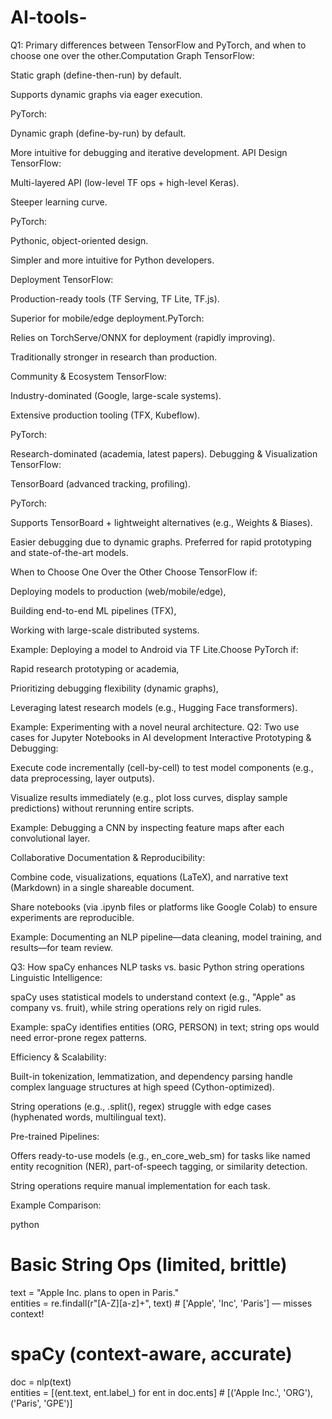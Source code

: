 # AI-tools-
Q1: Primary differences between TensorFlow and PyTorch, and when to choose one over the other.Computation Graph
TensorFlow:

Static graph (define-then-run) by default.

Supports dynamic graphs via eager execution.

PyTorch:

Dynamic graph (define-by-run) by default.

More intuitive for debugging and iterative development.
API Design
TensorFlow:

Multi-layered API (low-level TF ops + high-level Keras).

Steeper learning curve.

PyTorch:

Pythonic, object-oriented design.

Simpler and more intuitive for Python developers.

Deployment
TensorFlow:

Production-ready tools (TF Serving, TF Lite, TF.js).

Superior for mobile/edge deployment.PyTorch:

Relies on TorchServe/ONNX for deployment (rapidly improving).

Traditionally stronger in research than production.

Community & Ecosystem
TensorFlow:

Industry-dominated (Google, large-scale systems).

Extensive production tooling (TFX, Kubeflow).

PyTorch:

Research-dominated (academia, latest papers).
Debugging & Visualization
TensorFlow:

TensorBoard (advanced tracking, profiling).

PyTorch:

Supports TensorBoard + lightweight alternatives (e.g., Weights & Biases).

Easier debugging due to dynamic graphs.
Preferred for rapid prototyping and state-of-the-art models.


When to Choose One Over the Other
Choose TensorFlow if:

Deploying models to production (web/mobile/edge),

Building end-to-end ML pipelines (TFX),

Working with large-scale distributed systems.

Example: Deploying a model to Android via TF Lite.Choose PyTorch if:

Rapid research prototyping or academia,

Prioritizing debugging flexibility (dynamic graphs),

Leveraging latest research models (e.g., Hugging Face transformers).

Example: Experimenting with a novel neural architecture.
Q2: Two use cases for Jupyter Notebooks in AI development
Interactive Prototyping & Debugging:

Execute code incrementally (cell-by-cell) to test model components (e.g., data preprocessing, layer outputs).

Visualize results immediately (e.g., plot loss curves, display sample predictions) without rerunning entire scripts.

Example: Debugging a CNN by inspecting feature maps after each convolutional layer.

Collaborative Documentation & Reproducibility:

Combine code, visualizations, equations (LaTeX), and narrative text (Markdown) in a single shareable document.

Share notebooks (via .ipynb files or platforms like Google Colab) to ensure experiments are reproducible.

Example: Documenting an NLP pipeline—data cleaning, model training, and results—for team review.

Q3: How spaCy enhances NLP tasks vs. basic Python string operations
Linguistic Intelligence:

spaCy uses statistical models to understand context (e.g., "Apple" as company vs. fruit), while string operations rely on rigid rules.

Example: spaCy identifies entities (ORG, PERSON) in text; string ops would need error-prone regex patterns.

Efficiency & Scalability:

Built-in tokenization, lemmatization, and dependency parsing handle complex language structures at high speed (Cython-optimized).

String operations (e.g., .split(), regex) struggle with edge cases (hyphenated words, multilingual text).

Pre-trained Pipelines:

Offers ready-to-use models (e.g., en_core_web_sm) for tasks like named entity recognition (NER), part-of-speech tagging, or similarity detection.

String operations require manual implementation for each task.

Example Comparison:

python
# Basic String Ops (limited, brittle)  
text = "Apple Inc. plans to open in Paris."  
entities = re.findall(r"[A-Z][a-z]+", text)  # ['Apple', 'Inc', 'Paris'] — misses context!  

# spaCy (context-aware, accurate)  
doc = nlp(text)  
entities = [(ent.text, ent.label_) for ent in doc.ents]  # [('Apple Inc.', 'ORG'), ('Paris', 'GPE')]  


